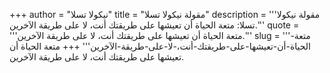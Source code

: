 +++
author = "نيكولا تسلا"
title = "مقولة نيكولا تسلا"
description = '''مقولة نيكولا تسلا: متعة الحياة أن تعيشها على طريقتك أنت، لا على طريقة الآخرين.'''
quote = '''متعة الحياة أن تعيشها على طريقتك أنت، لا على طريقة الآخرين.'''
slug = '''متعة-الحياة-أن-تعيشها-على-طريقتك-أنت،-لا-على-طريقة-الآخرين'''
+++
متعة الحياة أن تعيشها على طريقتك أنت، لا على طريقة الآخرين.
